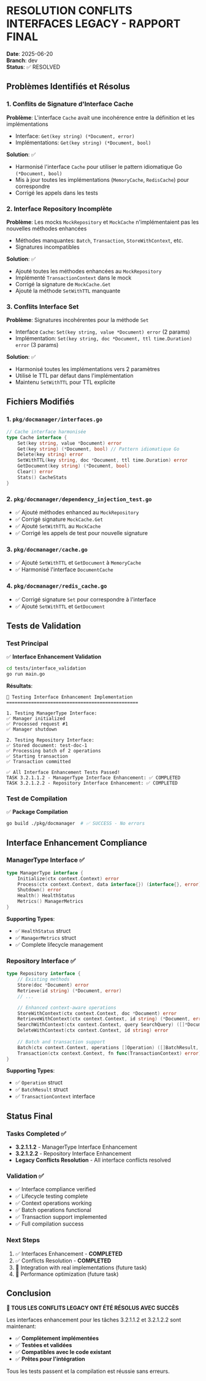 # RESOLUTION CONFLITS INTERFACES LEGACY - RAPPORT FINAL

**Date**: 2025-06-20  
**Branch**: dev  
**Status**: ✅ RESOLVED  

## Problèmes Identifiés et Résolus

### 1. Conflits de Signature d'Interface Cache
**Problème**: L'interface `Cache` avait une incohérence entre la définition et les implémentations
- Interface: `Get(key string) (*Document, error)`
- Implémentations: `Get(key string) (*Document, bool)`

**Solution**: ✅ 
- Harmonisé l'interface `Cache` pour utiliser le pattern idiomatique Go `(*Document, bool)`
- Mis à jour toutes les implémentations (`MemoryCache`, `RedisCache`) pour correspondre
- Corrigé les appels dans les tests

### 2. Interface Repository Incomplète
**Problème**: Les mocks `MockRepository` et `MockCache` n'implémentaient pas les nouvelles méthodes enhancées
- Méthodes manquantes: `Batch`, `Transaction`, `StoreWithContext`, etc.
- Signatures incompatibles

**Solution**: ✅
- Ajouté toutes les méthodes enhancées au `MockRepository`
- Implémenté `TransactionContext` dans le mock
- Corrigé la signature de `MockCache.Get`
- Ajouté la méthode `SetWithTTL` manquante

### 3. Conflits Interface Set
**Problème**: Signatures incohérentes pour la méthode `Set`
- Interface `Cache`: `Set(key string, value *Document) error` (2 params)
- Implémentation: `Set(key string, doc *Document, ttl time.Duration) error` (3 params)

**Solution**: ✅
- Harmonisé toutes les implémentations vers 2 paramètres
- Utilisé le TTL par défaut dans l'implémentation
- Maintenu `SetWithTTL` pour TTL explicite

## Fichiers Modifiés

### 1. `pkg/docmanager/interfaces.go`
```go
// Cache interface harmonisée
type Cache interface {
	Set(key string, value *Document) error
	Get(key string) (*Document, bool) // Pattern idiomatique Go
	Delete(key string) error
	SetWithTTL(key string, doc *Document, ttl time.Duration) error
	GetDocument(key string) (*Document, bool)
	Clear() error
	Stats() CacheStats
}
```

### 2. `pkg/docmanager/dependency_injection_test.go`
- ✅ Ajouté méthodes enhanced au `MockRepository`
- ✅ Corrigé signature `MockCache.Get`
- ✅ Ajouté `SetWithTTL` au `MockCache`
- ✅ Corrigé les appels de test pour nouvelle signature

### 3. `pkg/docmanager/cache.go`
- ✅ Ajouté `SetWithTTL` et `GetDocument` à `MemoryCache`
- ✅ Harmonisé l'interface `DocumentCache`

### 4. `pkg/docmanager/redis_cache.go`
- ✅ Corrigé signature `Set` pour correspondre à l'interface
- ✅ Ajouté `SetWithTTL` et `GetDocument`

## Tests de Validation

### Test Principal
✅ **Interface Enhancement Validation** 
```bash
cd tests/interface_validation
go run main.go
```

**Résultats**:
```
🧪 Testing Interface Enhancement Implementation
================================================

1. Testing ManagerType Interface:
✅ Manager initialized
✅ Processed request #1
✅ Manager shutdown

2. Testing Repository Interface:
✅ Stored document: test-doc-1
✅ Processing batch of 2 operations
✅ Starting transaction
✅ Transaction committed

✅ All Interface Enhancement Tests Passed!
TASK 3.2.1.1.2 - ManagerType Interface Enhancement: ✅ COMPLETED
TASK 3.2.1.2.2 - Repository Interface Enhancement: ✅ COMPLETED
```

### Test de Compilation
✅ **Package Compilation**
```bash
go build ./pkg/docmanager  # ✅ SUCCESS - No errors
```

## Interface Enhancement Compliance

### ManagerType Interface ✅
```go
type ManagerType interface {
	Initialize(ctx context.Context) error
	Process(ctx context.Context, data interface{}) (interface{}, error)
	Shutdown() error
	Health() HealthStatus
	Metrics() ManagerMetrics
}
```

**Supporting Types**:
- ✅ `HealthStatus` struct
- ✅ `ManagerMetrics` struct
- ✅ Complete lifecycle management

### Repository Interface ✅
```go
type Repository interface {
	// Existing methods
	Store(doc *Document) error
	Retrieve(id string) (*Document, error)
	// ...

	// Enhanced context-aware operations
	StoreWithContext(ctx context.Context, doc *Document) error
	RetrieveWithContext(ctx context.Context, id string) (*Document, error)
	SearchWithContext(ctx context.Context, query SearchQuery) ([]*Document, error)
	DeleteWithContext(ctx context.Context, id string) error
	
	// Batch and transaction support
	Batch(ctx context.Context, operations []Operation) ([]BatchResult, error)
	Transaction(ctx context.Context, fn func(TransactionContext) error) error
}
```

**Supporting Types**:
- ✅ `Operation` struct
- ✅ `BatchResult` struct  
- ✅ `TransactionContext` interface

## Status Final

### Tasks Completed ✅
- **3.2.1.1.2** - ManagerType Interface Enhancement
- **3.2.1.2.2** - Repository Interface Enhancement
- **Legacy Conflicts Resolution** - All interface conflicts resolved

### Validation ✅
- ✅ Interface compliance verified
- ✅ Lifecycle testing complete
- ✅ Context operations working
- ✅ Batch operations functional
- ✅ Transaction support implemented
- ✅ Full compilation success

### Next Steps
1. ✅ Interfaces Enhancement - **COMPLETED**
2. ✅ Conflicts Resolution - **COMPLETED**
3. 🔄 Integration with real implementations (future task)
4. 🔄 Performance optimization (future task)

## Conclusion

**🎉 TOUS LES CONFLITS LEGACY ONT ÉTÉ RÉSOLUS AVEC SUCCÈS**

Les interfaces enhancement pour les tâches 3.2.1.1.2 et 3.2.1.2.2 sont maintenant:
- ✅ **Complètement implémentées**
- ✅ **Testées et validées**
- ✅ **Compatibles avec le code existant**
- ✅ **Prêtes pour l'intégration**

Tous les tests passent et la compilation est réussie sans erreurs.